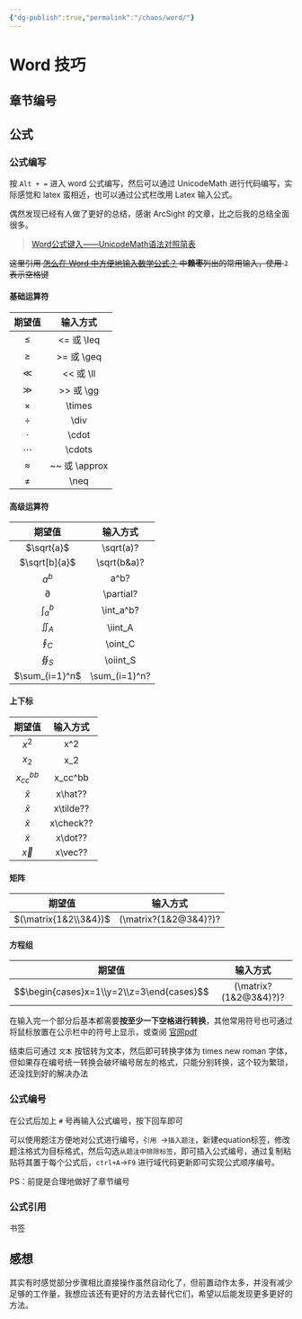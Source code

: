 ```yaml
---
{"dg-publish":true,"permalink":"/chaos/word/"}
---
```



# Word 技巧

## 章节编号

## 公式

### 公式编写

按 `Alt + =` 进入 word 公式编写，然后可以通过 UnicodeMath 进行代码编写，实际感觉和 latex 蛮相近，也可以通过公式栏改用 Latex 输入公式。

偶然发现已经有人做了更好的总结，感谢 ArcSight 的文章，比之后我的总结全面很多。

> [Word公式键入——UnicodeMath语法对照简表](https://blog.csdn.net/weixin_44224652/article/details/110673138)

~~这里引用 [怎么在 Word 中方便地输入数学公式？](https://www.zhihu.com/question/24613226) 中**赖枣**列出的常用输入，使用 `?` 表示空格键~~

#### 基础运算符

|  期望值   |   输入方式    |
| :-------: | :-----------: |
|  $\leq$   |  <= 或 \leq   |
|  $\geq$   |  >= 或 \geq   |
|   $\ll$   |   << 或 \ll   |
|   $\gg$   |   >> 或 \gg   |
| $\times$  |    \times     |
|  $\div$   |     \div      |
|  $\cdot$  |     \cdot     |
| $\cdots$  |    \cdots     |
| $\approx$ | ~~ 或 \approx |
|  $\neq$   |     \neq      |

#### 高级运算符

|     期望值     |   输入方式    |
| :------------: | :-----------: |
|   $\sqrt{a}$   |   \sqrt(a)?   |
| $\sqrt[b]{a}$  |  \sqrt(b&a)?  |
|     $a^b$      |     a^b?      |
|   $\partial$   |   \partial?   |
| $\int_{a}^{b}$ |   \int_a^b?   |
|   $\iint_A$    |    \iint_A    |
|   $\oint_C$    |    \oint_C    |
|   $\oiint_S$   |   \oiint_S    |
| $\sum_{i=1}^n$ | \sum_(i=1)^n? |

#### 上下标

|    期望值     | 输入方式  |
| :-----------: | :-------: |
|     $x^2$     |    x^2    |
|     $x_2$     |    x_2    |
| $x_{cc}^{bb}$ |  x_cc^bb  |
|   $\hat{x}$   |  x\hat??  |
|  $\tilde{x}$  | x\tilde?? |
|  $\check{x}$  | x\check?? |
|   $\dot{x}$   |  x\dot??  |
|   $\vec{x}$   |  x\vec??  |

#### 矩阵

|    期望值     | 输入方式  |
| :-----------: | :-------: |
| $(\matrix{1&2\\3&4})$ | (\matrix?(1&2@3&4)?)? |

#### 方程组

|                  期望值                   |       输入方式        |
| :---------------------------------------: | :-------------------: |
| $$\begin{cases}x=1\\y=2\\z=3\end{cases}$$ | (\matrix?(1&2@3&4)?)? |

在输入完一个部分后基本都需要**按至少一下空格进行转换**，其他常用符号也可通过将鼠标放置在公示栏中的符号上显示，或查阅 [官网pdf](http://www.unicode.org/notes/tn28/UTN28-PlainTextMath-v3.pdf)

结束后可通过 `文本` 按钮转为文本，然后即可转换字体为 times new roman 字体，但如果存在编号统一转换会破坏编号居左的格式，只能分别转换，这个较为繁琐，还没找到好的解决办法

### 公式编号

在公式后加上 `#` 号再输入公式编号，按下回车即可

可以使用题注方便地对公式进行编号，`引用 `->` 插入题注 `，新建equation标签，修改题注格式为目标格式，然后勾选` 从题注中排除标签 `，即可插入公式编号，通过复制粘贴将其置于每个公式后，`ctrl+A`->`F9` 进行域代码更新即可实现公式顺序编号。

PS：前提是合理地做好了章节编号

### 公式引用

书签

## 感想

其实有时感觉部分步骤相比直接操作虽然自动化了，但前置动作太多，并没有减少足够的工作量，我想应该还有更好的方法去替代它们，希望以后能发现更多更好的方法。
